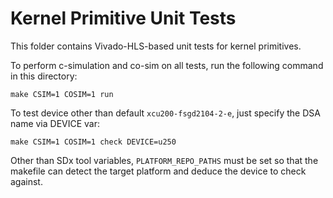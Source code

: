 # Kernel Primitive Unit Tests

This folder contains Vivado-HLS-based unit tests for kernel primitives.

To perform c-simulation and co-sim on all tests, run the following command in this directory:

```
make CSIM=1 COSIM=1 run
```

To test device other than default `xcu200-fsgd2104-2-e`, just specify the DSA name via DEVICE var:

```
make CSIM=1 COSIM=1 check DEVICE=u250
```

Other than SDx tool variables, `PLATFORM_REPO_PATHS` must be set so that the makefile can detect
the target platform and deduce the device to check against.
